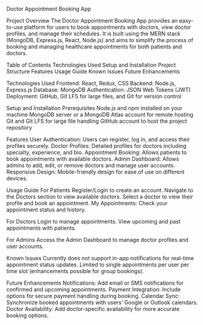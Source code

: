 Doctor Appointment Booking App

Project Overview
The Doctor Appointment Booking App provides an easy-to-use platform for users to book appointments with doctors, view doctor profiles, and manage their schedules. It is built using the MERN stack (MongoDB, Express.js, React, Node.js) and aims to simplify the process of booking and managing healthcare appointments for both patients and doctors.

Table of Contents
Technologies Used
Setup and Installation
Project Structure
Features
Usage Guide
Known Issues
Future Enhancements

Technologies Used
Frontend: React, Redux, CSS
Backend: Node.js, Express.js
Database: MongoDB
Authentication: JSON Web Tokens (JWT)
Deployment: GitHub, Git LFS for large files, and Git for version control

Setup and Installation
Prerequisites
Node.js and npm installed on your machine
MongoDB server or a MongoDB Atlas account for remote hosting
Git and Git LFS for large file handling
GitHub account to host the project repository

Features
User Authentication: Users can register, log in, and access their profiles securely.
Doctor Profiles: Detailed profiles for doctors including specialty, experience, and bio.
Appointment Booking: Allows patients to book appointments with available doctors.
Admin Dashboard: Allows admins to add, edit, or remove doctors and manage user accounts.
Responsive Design: Mobile-friendly design for ease of use on different devices.


Usage Guide
For Patients
Register/Login to create an account.
Navigate to the Doctors section to view available doctors.
Select a doctor to view their profile and book an appointment.
My Appointments: Check your appointment status and history.

For Doctors
Login to manage appointments.
View upcoming and past appointments with patients.

For Admins
Access the Admin Dashboard to manage doctor profiles and user accounts.

Known Issues
Currently does not support in-app notifications for real-time appointment status updates.
Limited to single appointments per user per time slot (enhancements possible for group bookings).

Future Enhancements
Notifications: Add email or SMS notifications for confirmed and upcoming appointments.
Payment Integration: Include options for secure payment handling during booking.
Calendar Sync: Synchronize booked appointments with users’ Google or Outlook calendars.
Doctor Availability: Add doctor-specific availability for more accurate booking options.




